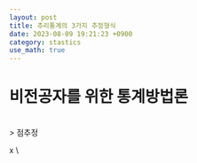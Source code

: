 ```yaml
---
layout: post
title: 추리통계의 3가지 추정형식
date: 2023-08-09 19:21:23 +0900
category: stastics
use_math: true
---
```

# 비전공자를 위한 통계방법론    
<br>
> 점추정  

x \

  
